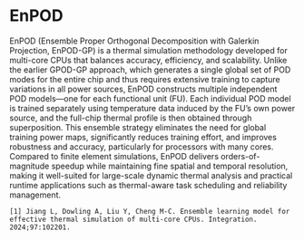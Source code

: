 # EnPOD
EnPOD (Ensemble Proper Orthogonal Decomposition with Galerkin Projection, EnPOD-GP) is a thermal simulation methodology developed for multi-core CPUs that balances accuracy, efficiency, and scalability. Unlike the earlier GPOD-GP approach, which generates a single global set of POD modes for the entire chip and thus requires extensive training to capture variations in all power sources, EnPOD constructs multiple independent POD models—one for each functional unit (FU). Each individual POD model is trained separately using temperature data induced by the FU’s own power source, and the full-chip thermal profile is then obtained through superposition. This ensemble strategy eliminates the need for global training power maps, significantly reduces training effort, and improves robustness and accuracy, particularly for processors with many cores. Compared to finite element simulations, EnPOD delivers orders-of-magnitude speedup while maintaining fine spatial and temporal resolution, making it well-suited for large-scale dynamic thermal analysis and practical runtime applications such as thermal-aware task scheduling and reliability management.
```
[1] Jiang L, Dowling A, Liu Y, Cheng M-C. Ensemble learning model for effective thermal simulation of multi-core CPUs. Integration. 2024;97:102201.
```
